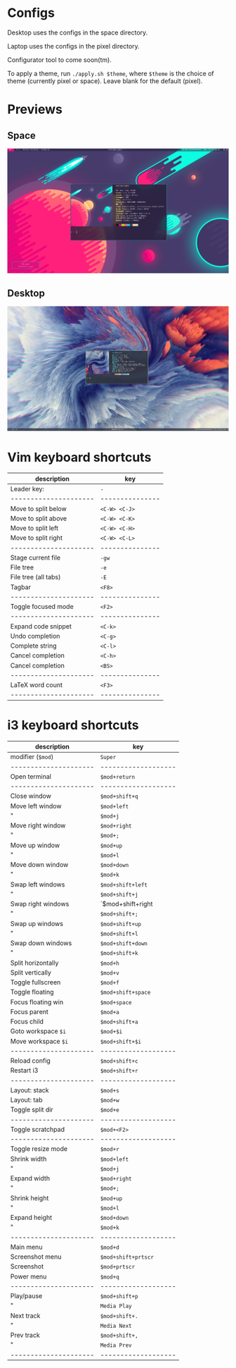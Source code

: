 Configs
=======

Desktop uses the configs in the space directory.

Laptop uses the configs in the pixel directory.

Configurator tool to come soon(tm).

To apply a theme, run `./apply.sh $theme`, where `$theme` is the choice of theme
(currently pixel or space). Leave blank for the default (pixel).

# Previews

## Space
![](space/preview.png)

## Desktop
![](desktop/preview.png)

# Vim keyboard shortcuts

| description         | key           |
|---------------------|---------------|
| Leader key:         | `-`           |
|---------------------|---------------|
| Move to split below | `<C-W> <C-J>` |
| Move to split above | `<C-W> <C-K>` |
| Move to split left  | `<C-W> <C-H>` |
| Move to split right | `<C-W> <C-L>` |
|---------------------|---------------|
| Stage current file  | `-gw`         |
| File tree           | `-e`          |
| File tree (all tabs)| `-E`          |
| Tagbar              | `<F8>`        |
|---------------------|---------------|
| Toggle focused mode | `<F2>`        |
|---------------------|---------------|
| Expand code snippet | `<C-k>`       |
| Undo completion     | `<C-g>`       |
| Complete string     | `<C-l>`       |
| Cancel completion   | `<C-h>`       |
| Cancel completion   | `<BS>`        |
|---------------------|---------------|
| LaTeX word count    | `<F3>`        |
|---------------------|---------------|

# i3 keyboard shortcuts

| description         | key               |
|---------------------|-------------------|
| modifier (`$mod`)   | `Super`           |
|---------------------|-------------------|
| Open terminal       | `$mod+return`     |
|---------------------|-------------------|
| Close window        | `$mod+shift+q`    |
| Move left window    | `$mod+left`       |
| "                   | `$mod+j`          |
| Move right window   | `$mod+right`      |
| "                   | `$mod+;`          |
| Move up window      | `$mod+up`         |
| "                   | `$mod+l`          |
| Move down window    | `$mod+down`       |
| "                   | `$mod+k`          |
| Swap left windows   | `$mod+shift+left` |
| "                   | `$mod+shift+j`    |
| Swap right windows  | `$mod+shift+right |
| "                   | `$mod+shift+;`    |
| Swap up windows     | `$mod+shift+up`   |
| "                   | `$mod+shift+l`    |
| Swap down windows   | `$mod+shift+down` |
| "                   | `$mod+shift+k`    |
| Split horizontally  | `$mod+h`          |
| Split vertically    | `$mod+v`          |
| Toggle fullscreen   | `$mod+f`          |
| Toggle floating     | `$mod+shift+space`|
| Focus floating win  | `$mod+space`      |
| Focus parent        | `$mod+a`          |
| Focus child         | `$mod+shift+a`    |
| Goto workspace `$i` | `$mod+$i`         |
| Move workspace `$i` | `$mod+shift+$i`   |
|---------------------|-------------------|
| Reload config       | `$mod+shift+c`    |
| Restart i3          | `$mod+shift+r`    |
|---------------------|-------------------|
| Layout: stack       | `$mod+s`          |
| Layout: tab         | `$mod+w`          |
| Toggle split dir    | `$mod+e`          |
|---------------------|-------------------|
| Toggle scratchpad   | `$mod+<F2>`       |
|---------------------|-------------------|
| Toggle resize mode  | `$mod+r`          |
| Shrink width        | `$mod+left`       |
| "                   | `$mod+j`          |
| Expand width        | `$mod+right`      |
| "                   | `$mod+;`          |
| Shrink height       | `$mod+up  `       |
| "                   | `$mod+l`          |
| Expand height       | `$mod+down`       |
| "                   | `$mod+k`          |
|---------------------|-------------------|
| Main menu           | `$mod+d`          |
| Screenshot menu     | `$mod+shift+prtscr`|
| Screenshot          | `$mod+prtscr`     |
| Power menu          | `$mod+q`          |
|---------------------|-------------------|
| Play/pause          | `$mod+shift+p`    |
| "                   | `Media Play`      |
| Next track          | `$mod+shift+.`    |
| "                   | `Media Next`      |
| Prev track          | `$mod+shift+,`    |
| "                   | `Media Prev`      |
|---------------------|-------------------|
